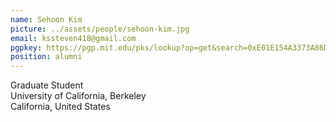 ```yaml
---
name: Sehoon Kim
picture: ../assets/people/sehoon-kim.jpg
email: kssteven418@gmail.com
pgpkey: https://pgp.mit.edu/pks/lookup?op=get&search=0xE01E154A3373A86D
position: alumni
---
```

Graduate Student<br>
University of California, Berkeley<br>
California, United States<br>
